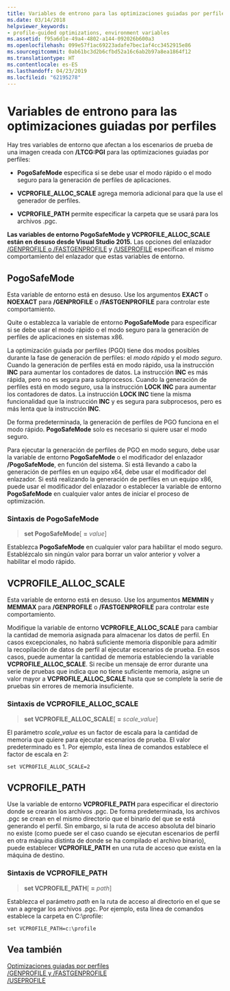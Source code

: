 ```yaml
---
title: Variables de entrono para las optimizaciones guiadas por perfiles
ms.date: 03/14/2018
helpviewer_keywords:
- profile-guided optimizations, environment variables
ms.assetid: f95a6d1e-49a4-4802-a144-092026b600a3
ms.openlocfilehash: 099e57f1ac69223adafe7bec1af4cc3452915e86
ms.sourcegitcommit: 0ab61bc3d2b6cfbd52a16c6ab2b97a8ea1864f12
ms.translationtype: HT
ms.contentlocale: es-ES
ms.lasthandoff: 04/23/2019
ms.locfileid: "62195278"
---
```

# <a name="environment-variables-for-profile-guided-optimizations"></a>Variables de entrono para las optimizaciones guiadas por perfiles

Hay tres variables de entorno que afectan a los escenarios de prueba de una imagen creada con **/LTCG:PGI** para las optimizaciones guiadas por perfiles:

- **PogoSafeMode** especifica si se debe usar el modo rápido o el modo seguro para la generación de perfiles de aplicaciones.

- **VCPROFILE_ALLOC_SCALE** agrega memoria adicional para que la use el generador de perfiles.

- **VCPROFILE_PATH** permite especificar la carpeta que se usará para los archivos .pgc.

**Las variables de entorno PogoSafeMode y VCPROFILE_ALLOC_SCALE están en desuso desde Visual Studio 2015.** Las opciones del enlazador [/GENPROFILE o /FASTGENPROFILE](reference/genprofile-fastgenprofile-generate-profiling-instrumented-build.md) y [/USEPROFILE](reference/useprofile.md) especifican el mismo comportamiento del enlazador que estas variables de entorno.

## <a name="pogosafemode"></a>PogoSafeMode

Esta variable de entorno está en desuso. Use los argumentos **EXACT** o **NOEXACT** para **/GENPROFILE** o **/FASTGENPROFILE** para controlar este comportamiento.

Quite o establezca la variable de entorno **PogoSafeMode** para especificar si se debe usar el modo rápido o el modo seguro para la generación de perfiles de aplicaciones en sistemas x86.

La optimización guiada por perfiles (PGO) tiene dos modos posibles durante la fase de generación de perfiles: el *modo rápido* y el *modo seguro*. Cuando la generación de perfiles está en modo rápido, usa la instrucción **INC** para aumentar los contadores de datos. La instrucción **INC** es más rápida, pero no es segura para subprocesos. Cuando la generación de perfiles está en modo seguro, usa la instrucción **LOCK INC** para aumentar los contadores de datos. La instrucción **LOCK INC** tiene la misma funcionalidad que la instrucción **INC** y es segura para subprocesos, pero es más lenta que la instrucción **INC**.

De forma predeterminada, la generación de perfiles de PGO funciona en el modo rápido. **PogoSafeMode** solo es necesario si quiere usar el modo seguro.

Para ejecutar la generación de perfiles de PGO en modo seguro, debe usar la variable de entorno **PogoSafeMode** o el modificador del enlazador **/PogoSafeMode**, en función del sistema. Si está llevando a cabo la generación de perfiles en un equipo x64, debe usar el modificador del enlazador. Si está realizando la generación de perfiles en un equipo x86, puede usar el modificador del enlazador o establecer la variable de entorno **PogoSafeMode** en cualquier valor antes de iniciar el proceso de optimización.

### <a name="pogosafemode-syntax"></a>Sintaxis de PogoSafeMode

> **set PogoSafeMode**[ **=** _value_]

Establezca **PogoSafeMode** en cualquier valor para habilitar el modo seguro. Establézcalo sin ningún valor para borrar un valor anterior y volver a habilitar el modo rápido.

## <a name="vcprofile_alloc_scale"></a>VCPROFILE_ALLOC_SCALE

Esta variable de entorno está en desuso. Use los argumentos **MEMMIN** y **MEMMAX** para **/GENPROFILE** o **/FASTGENPROFILE** para controlar este comportamiento.

Modifique la variable de entorno **VCPROFILE_ALLOC_SCALE** para cambiar la cantidad de memoria asignada para almacenar los datos de perfil. En casos excepcionales, no habrá suficiente memoria disponible para admitir la recopilación de datos de perfil al ejecutar escenarios de prueba. En esos casos, puede aumentar la cantidad de memoria estableciendo la variable **VCPROFILE_ALLOC_SCALE**. Si recibe un mensaje de error durante una serie de pruebas que indica que no tiene suficiente memoria, asigne un valor mayor a **VCPROFILE_ALLOC_SCALE** hasta que se complete la serie de pruebas sin errores de memoria insuficiente.

### <a name="vcprofile_alloc_scale-syntax"></a>Sintaxis de VCPROFILE_ALLOC_SCALE

> **set VCPROFILE_ALLOC_SCALE**[ __=__ *scale_value*]

El parámetro *scale_value* es un factor de escala para la cantidad de memoria que quiere para ejecutar escenarios de prueba.  El valor predeterminado es 1. Por ejemplo, esta línea de comandos establece el factor de escala en 2:

`set VCPROFILE_ALLOC_SCALE=2`

## <a name="vcprofile_path"></a>VCPROFILE_PATH

Use la variable de entorno **VCPROFILE_PATH** para especificar el directorio donde se crearán los archivos .pgc. De forma predeterminada, los archivos .pgc se crean en el mismo directorio que el binario del que se está generando el perfil. Sin embargo, si la ruta de acceso absoluta del binario no existe (como puede ser el caso cuando se ejecutan escenarios de perfil en otra máquina distinta de donde se ha compilado el archivo binario), puede establecer **VCPROFILE_PATH** en una ruta de acceso que exista en la máquina de destino.

### <a name="vcprofile_path-syntax"></a>Sintaxis de VCPROFILE_PATH

> **set VCPROFILE_PATH**[ **=** _path_]

Establezca el parámetro *path* en la ruta de acceso al directorio en el que se van a agregar los archivos .pgc. Por ejemplo, esta línea de comandos establece la carpeta en C:\profile:

`set VCPROFILE_PATH=c:\profile`

## <a name="see-also"></a>Vea también

[Optimizaciones guiadas por perfiles](profile-guided-optimizations.md)<br/>
[/GENPROFILE y /FASTGENPROFILE](reference/genprofile-fastgenprofile-generate-profiling-instrumented-build.md)<br/>
[/USEPROFILE](reference/useprofile.md)<br/>
